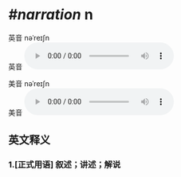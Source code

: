 # ***\#narration*** n
英音 nəˈreɪʃn  
英音
<audio src="./media/narration1_AAC.aac" controls="controls"></audio>

美音 nəˈreɪʃn  
美音
<audio src="./media/narration 2_AAC.aac" controls="controls"></audio>



  

英文释义
---
### 1.**[正式用语] 叙述；讲述；解说**  


